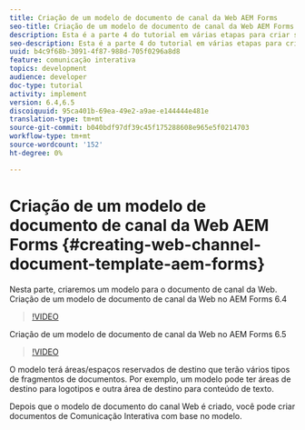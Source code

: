 ```yaml
---
title: Criação de um modelo de documento de canal da Web AEM Forms
seo-title: Criação de um modelo de documento de canal da Web AEM Forms
description: Esta é a parte 4 do tutorial em várias etapas para criar seu primeiro documento de comunicações interativas. Nesta parte, criaremos um modelo para o documento de canal da Web.
seo-description: Esta é a parte 4 do tutorial em várias etapas para criar seu primeiro documento de comunicações interativas. Nesta parte, criaremos um modelo para o documento de canal da Web.
uuid: b4c9f68b-3091-4f87-988d-705f0296a8d8
feature: comunicação interativa
topics: development
audience: developer
doc-type: tutorial
activity: implement
version: 6.4,6.5
discoiquuid: 95ca401b-69ea-49e2-a9ae-e144444e481e
translation-type: tm+mt
source-git-commit: b040bdf97df39c45f175288608e965e5f0214703
workflow-type: tm+mt
source-wordcount: '152'
ht-degree: 0%

---
```



# Criação de um modelo de documento de canal da Web AEM Forms {#creating-web-channel-document-template-aem-forms}

Nesta parte, criaremos um modelo para o documento de canal da Web.
Criação de um modelo de documento de canal da Web no AEM Forms 6.4
>[!VIDEO](https://video.tv.adobe.com/v/22342?quality=9&learn=on)

Criação de um modelo de documento de canal da Web no AEM Forms 6.5
>[!VIDEO](https://video.tv.adobe.com/v/27807?quality=9&learn=on)

O modelo terá áreas/espaços reservados de destino que terão vários tipos de fragmentos de documentos. Por exemplo, um modelo pode ter áreas de destino para logotipos e outra área de destino para conteúdo de texto.

Depois que o modelo de documento do canal Web é criado, você pode criar documentos de Comunicação Interativa com base no modelo.
